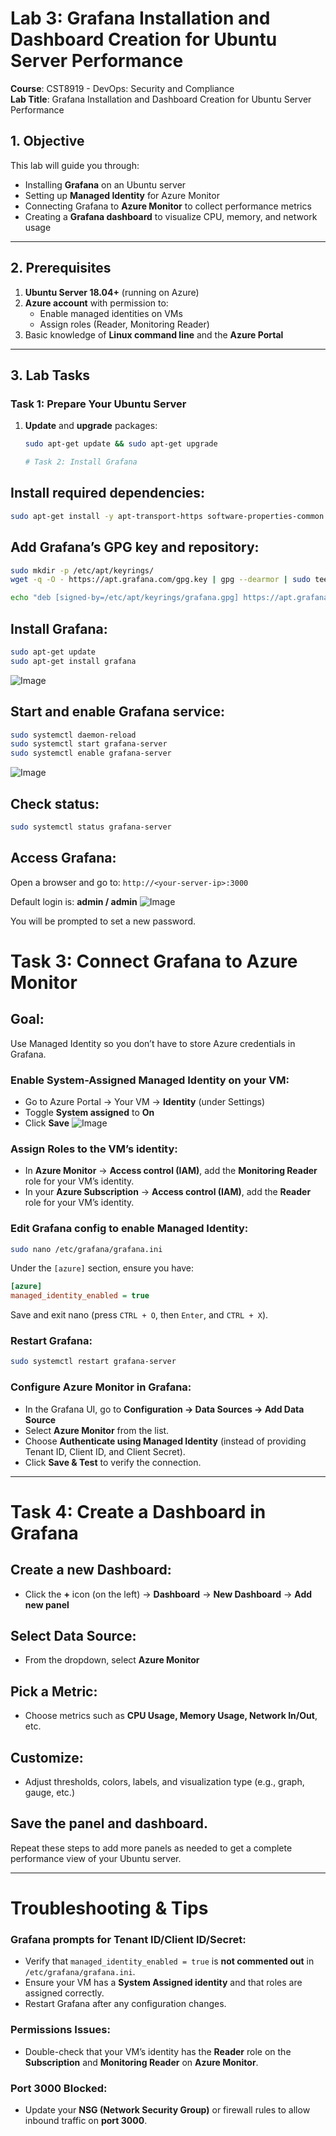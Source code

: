 # Lab 3: Grafana Installation and Dashboard Creation for Ubuntu Server Performance

**Course**: CST8919 - DevOps: Security and Compliance  
**Lab Title**: Grafana Installation and Dashboard Creation for Ubuntu Server Performance  

## 1. Objective

This lab will guide you through:
- Installing **Grafana** on an Ubuntu server
- Setting up **Managed Identity** for Azure Monitor
- Connecting Grafana to **Azure Monitor** to collect performance metrics
- Creating a **Grafana dashboard** to visualize CPU, memory, and network usage

---

## 2. Prerequisites

1. **Ubuntu Server 18.04+** (running on Azure)
2. **Azure account** with permission to:
   - Enable managed identities on VMs
   - Assign roles (Reader, Monitoring Reader)
3. Basic knowledge of **Linux command line** and the **Azure Portal**

---

## 3. Lab Tasks

### Task 1: Prepare Your Ubuntu Server

1. **Update** and **upgrade** packages:
   ```bash
   sudo apt-get update && sudo apt-get upgrade

   # Task 2: Install Grafana

## Install required dependencies:
```bash
sudo apt-get install -y apt-transport-https software-properties-common wget
```

## Add Grafana’s GPG key and repository:
```bash
sudo mkdir -p /etc/apt/keyrings/
wget -q -O - https://apt.grafana.com/gpg.key | gpg --dearmor | sudo tee /etc/apt/keyrings/grafana.gpg > /dev/null

echo "deb [signed-by=/etc/apt/keyrings/grafana.gpg] https://apt.grafana.com stable main" | sudo tee -a /etc/apt/sources.list.d/grafana.list
```

## Install Grafana:
```bash
sudo apt-get update
sudo apt-get install grafana
```
![Image](https://github.com/user-attachments/assets/00bcb0d5-a57b-4e11-858f-e5f98c3f130d)
## Start and enable Grafana service:
```bash
sudo systemctl daemon-reload
sudo systemctl start grafana-server
sudo systemctl enable grafana-server
```
![Image](https://github.com/user-attachments/assets/def70544-fdbe-4b74-878b-53f5a484d6f2)
## Check status:
```bash
sudo systemctl status grafana-server
```

## Access Grafana:
Open a browser and go to: `http://<your-server-ip>:3000`

Default login is: **admin / admin**
![Image](https://github.com/user-attachments/assets/93599756-e764-44b0-8d47-cdf34fdb5ecf)

You will be prompted to set a new password.
# Task 3: Connect Grafana to Azure Monitor

## Goal:
Use Managed Identity so you don’t have to store Azure credentials in Grafana.

### Enable System-Assigned Managed Identity on your VM:
- Go to Azure Portal → Your VM → **Identity** (under Settings)
- Toggle **System assigned** to **On**
- Click **Save**
![Image](https://github.com/user-attachments/assets/f50a2890-72c1-41dc-8085-8fc674ed6faf)
### Assign Roles to the VM’s identity:
- In **Azure Monitor** → **Access control (IAM)**, add the **Monitoring Reader** role for your VM’s identity.
- In your **Azure Subscription** → **Access control (IAM)**, add the **Reader** role for your VM’s identity.

### Edit Grafana config to enable Managed Identity:
```bash
sudo nano /etc/grafana/grafana.ini
```

Under the `[azure]` section, ensure you have:
```ini
[azure]
managed_identity_enabled = true
```

Save and exit nano (press `CTRL + O`, then `Enter`, and `CTRL + X`).

### Restart Grafana:
```bash
sudo systemctl restart grafana-server
```

### Configure Azure Monitor in Grafana:
- In the Grafana UI, go to **Configuration → Data Sources → Add Data Source**
- Select **Azure Monitor** from the list.
- Choose **Authenticate using Managed Identity** (instead of providing Tenant ID, Client ID, and Client Secret).
- Click **Save & Test** to verify the connection.

---

# Task 4: Create a Dashboard in Grafana

## Create a new Dashboard:
- Click the **+** icon (on the left) → **Dashboard** → **New Dashboard** → **Add new panel**

## Select Data Source:
- From the dropdown, select **Azure Monitor**

## Pick a Metric:
- Choose metrics such as **CPU Usage, Memory Usage, Network In/Out**, etc.

## Customize:
- Adjust thresholds, colors, labels, and visualization type (e.g., graph, gauge, etc.)

## Save the panel and dashboard.
Repeat these steps to add more panels as needed to get a complete performance view of your Ubuntu server.

---

# Troubleshooting & Tips

### Grafana prompts for Tenant ID/Client ID/Secret:
- Verify that `managed_identity_enabled = true` is **not commented out** in `/etc/grafana/grafana.ini`.
- Ensure your VM has a **System Assigned identity** and that roles are assigned correctly.
- Restart Grafana after any configuration changes.

### Permissions Issues:
- Double-check that your VM’s identity has the **Reader** role on the **Subscription** and **Monitoring Reader** on **Azure Monitor**.

### Port 3000 Blocked:
- Update your **NSG (Network Security Group)** or firewall rules to allow inbound traffic on **port 3000**.

